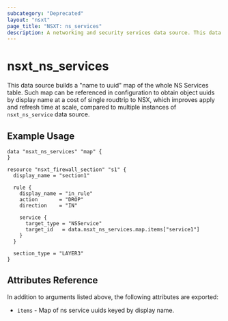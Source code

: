 ```yaml
---
subcategory: "Deprecated"
layout: "nsxt"
page_title: "NSXT: ns_services"
description: A networking and security services data source. This data source builds "display name to id" map representation of the whole table.
---
```


# nsxt_ns_services

This data source builds a "name to uuid" map of the whole NS Services table. Such map can be referenced in configuration to obtain object uuids by display name at a cost of single roudtrip to NSX, which improves apply and refresh
time at scale, compared to multiple instances of `nsxt_ns_service` data source.

## Example Usage

```hcl
data "nsxt_ns_services" "map" {
}

resource "nsxt_firewall_section" "s1" {
  display_name = "section1"

  rule {
    display_name = "in_rule"
    action       = "DROP"
    direction    = "IN"

    service {
      target_type = "NSService"
      target_id   = data.nsxt_ns_services.map.items["service1"]
    }
  }

  section_type = "LAYER3"
}

```

## Attributes Reference

In addition to arguments listed above, the following attributes are exported:

* `items` - Map of ns service uuids keyed by display name.
